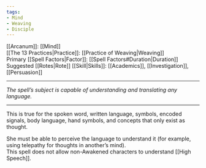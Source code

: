 ```yaml
---
tags:
- Mind
- Weaving
- Disciple
---
```


[[Arcanum]]: [[Mind]]\
[[The 13 Practices|Practice]]: [[Practice of Weaving|Weaving]]\
Primary [[Spell Factors|Factor]]: [[Spell Factors#Duration|Duration]]\
Suggested [[Rotes|Rote]] [[Skill|Skills]]: [[Academics]], [[Investigation]], [[Persuasion]]

---

_The spell’s subject is capable of understanding and translating any language._

---

This is true for the spoken word, written language, symbols, encoded signals, body language, hand symbols, and concepts that only exist as thought.

She must be able to perceive the language to understand it (for example, using telepathy for thoughts in another’s mind).\
This spell does not allow non-Awakened characters to understand [[High Speech]].